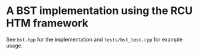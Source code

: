# A BST implementation using the RCU HTM framework
See `bst.hpp` for the implementation and `tests/bst_test.cpp` for example usage.